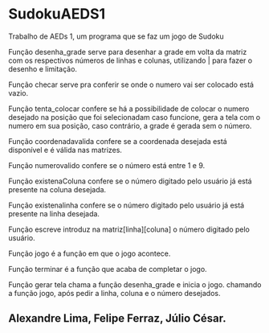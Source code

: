 # SudokuAEDS1
Trabalho de AEDs 1, um programa que se faz um jogo de Sudoku 


Função desenha_grade serve para desenhar a grade em volta da matriz
com os respectivos números de linhas e colunas, utilizando | para 
fazer o desenho e limitação.


Função checar serve pra conferir se onde o numero vai ser colocado
está vazio.


Função tenta_colocar confere se há a possibilidade de colocar o
numero desejado na posição que foi selecionadam caso funcione, gera
a tela com o numero em sua posição, caso contrário, a grade é gerada
sem o número.


Função coordenadavalida confere se a coordenada desejada está disponível
e é válida nas matrizes.


Função numerovalido confere se o número está entre 1 e 9.


Função existenaColuna confere se o número digitado pelo usuário já 
está presente na coluna desejada.


Função existenalinha confere se o número digitado pelo usuário já 
está presente na linha desejada.


Função escreve introduz na matriz[linha][coluna] o número digitado
pelo usuário.


Função jogo é a função em que o jogo acontece.


Função terminar é a função que acaba de completar o jogo.


Função gerar tela chama a função desenha_grade e inicia o jogo.
chamando a função jogo, após pedir a linha, coluna e o número desejados.

Alexandre Lima, Felipe Ferraz, Júlio César.
--------------------------------------------------------------------------------------
